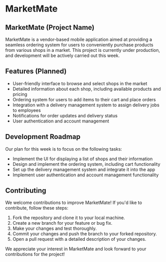 # MarketMate
## MarketMate (Project Name)


MarketMate is a vendor-based mobile application aimed at providing a seamless ordering system for users to conveniently purchase products from various shops in a market. This project is currently under production, and development will be actively carried out this week. 

## Features (Planned)

- User-friendly interface to browse and select shops in the market
- Detailed information about each shop, including available products and pricing
- Ordering system for users to add items to their cart and place orders
- Integration with a delivery management system to assign delivery jobs to employees
- Notifications for order updates and delivery status
- User authentication and account management

## Development Roadmap

Our plan for this week is to focus on the following tasks:

- Implement the UI for displaying a list of shops and their information
- Design and implement the ordering system, including cart functionality
- Set up the delivery management system and integrate it into the app
- Implement user authentication and account management functionality

## Contributing

We welcome contributions to improve MarketMate! If you'd like to contribute, follow these steps:

1. Fork the repository and clone it to your local machine.
2. Create a new branch for your feature or bug fix.
3. Make your changes and test thoroughly.
4. Commit your changes and push the branch to your forked repository.
5. Open a pull request with a detailed description of your changes.



We appreciate your interest in MarketMate and look forward to your contributions for the project!

